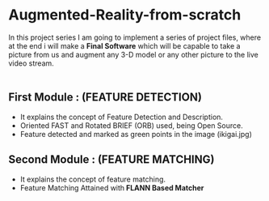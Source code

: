 # Augmented-Reality-from-scratch
In this project series I am going to implement a series of project files, where at the end i will make a <b>Final Software</b> which will be capable to take 
a picture from us and augment any 3-D model or any other picture to the live video stream.</br></br>
<h2>First Module : (FEATURE DETECTION) </h2>

<ul>
<li>It explains the concept of Feature Detection and Description.
<li>Oriented FAST and Rotated BRIEF (ORB) used, being Open Source.
<li>Feature detected and marked as green points in the image (ikigai.jpg)
</ul>

<h2>Second Module : (FEATURE MATCHING) </H2>
<UL>
  <li>It explains the concept of feature matching.
  <li>Feature Matching Attained with<b> FLANN Based Matcher</b>
  

